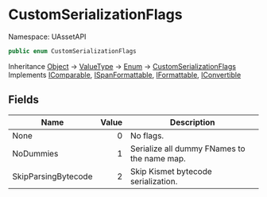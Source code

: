# CustomSerializationFlags

Namespace: UAssetAPI

```csharp
public enum CustomSerializationFlags
```

Inheritance [Object](https://docs.microsoft.com/en-us/dotnet/api/system.object) → [ValueType](https://docs.microsoft.com/en-us/dotnet/api/system.valuetype) → [Enum](https://docs.microsoft.com/en-us/dotnet/api/system.enum) → [CustomSerializationFlags](./uassetapi.customserializationflags.md)<br>
Implements [IComparable](https://docs.microsoft.com/en-us/dotnet/api/system.icomparable), [ISpanFormattable](https://docs.microsoft.com/en-us/dotnet/api/system.ispanformattable), [IFormattable](https://docs.microsoft.com/en-us/dotnet/api/system.iformattable), [IConvertible](https://docs.microsoft.com/en-us/dotnet/api/system.iconvertible)

## Fields

| Name | Value | Description |
| --- | --: | --- |
| None | 0 | No flags. |
| NoDummies | 1 | Serialize all dummy FNames to the name map. |
| SkipParsingBytecode | 2 | Skip Kismet bytecode serialization. |
